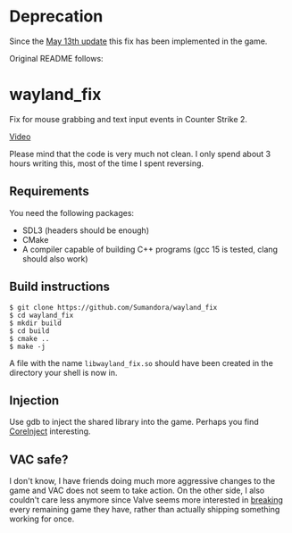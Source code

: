 # Deprecation

Since the [May 13th update](https://store.steampowered.com/news/app/730/view/529846144626329750) this fix has been implemented in the game.

Original README follows:

# wayland_fix

Fix for mouse grabbing and text input events in Counter Strike 2.

[Video](https://www.youtube.com/watch?v=5LAEN4oAKMc)

Please mind that the code is very much not clean. I only spend about 3 hours writing this, most of the time I spent reversing.

## Requirements

You need the following packages:

- SDL3 (headers should be enough)
- CMake
- A compiler capable of building C++ programs (gcc 15 is tested, clang should also work)

## Build instructions

```
$ git clone https://github.com/Sumandora/wayland_fix
$ cd wayland_fix
$ mkdir build
$ cd build
$ cmake ..
$ make -j
```

A file with the name `libwayland_fix.so` should have been created in the directory your shell is now in.

## Injection

Use gdb to inject the shared library into the game. Perhaps you find [CoreInject](https://github.com/Sumandora/CoreInject) interesting.

## VAC safe?

I don't know, I have friends doing much more aggressive changes to the game and VAC does not seem to take action.
On the other side, I also couldn't care less anymore since Valve seems more interested in [breaking](https://github.com/ValveSoftware/Source-1-Games/issues/6868) every remaining game they have, rather than actually shipping something working for once.
